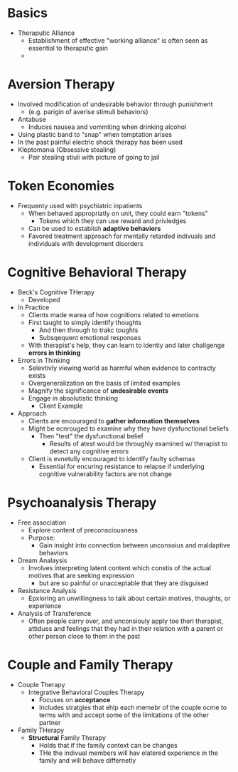 
Basics
======
- Theraputic Alliance
  * Establishment of effective "working alliance" is often seen as essential to theraputic gain
  * 

Aversion Therapy
================
- Involved modification of undesirable behavior through punishment 
  * (e.g. parigin of averise stimuli behaviors)
- Antabuse 
  * Induces nausea and vommiting when drinking alcohol
- Using plastic band to "snap" when temptation arises
- In the past painful electric shock therapy has been used
- Kleptomania (Obsessive stealing)
  * Pair stealing stiuli with picture of going to jail

Token Economies
===============
- Frequenty used with psychiatric inpatients
  * When behaved appropriatly on unit, they could earn "tokens"
    - Tokens which they can use reward and privledges
  * Can be used to establish **adaptive behaviors**
  * Favored treatment approach for mentally retarded indivuals and individuals with development disorders

Cognitive Behavioral Therapy
============================
- Beck's Cognitive THerapy
  * Developed
- In Practice
  * Clients made warea of how cognitions related to emotions
  * First taught to simply identify thoughts
    - And then through to trakc toughts
    - Subsqequent emotional responses
  * With therapist's help, they can learn to identiy and later challgenge **errors in thinking**
- Errors in Thinking
  * Selevtivly viewing world as harmful when evidence to contracty exists
  * Overgeneralization on the basis of limited examples
  * Magnify the significance of **undesirable events**
  * Engage in absolutistic thinking
    - Client Example
- Approach
  * Clients are encouraged to **gather information themselves**
  * Might be ecnrouged to examine why they have dysfunctional beliefs
    - Then "test" the dysfunctional belief
      * Results of atest would be throughly examined w/ therapist to detect any cognitive errors
  * Client is evnetully encouraged to identify faulty schemas
    - Essential for encuring resistance to relapse if underlying cognitive vulnerability factors are not change

Psychoanalysis Therapy
======================
- Free association
  * Explore content of preconsciousness
  * Purpose:
    - Gain insight into connection between unconsoius and maldaptive behaviors
- Dream Analaysis
  * Involves interpreting latent content which constis of the actual motives that are seeking expression
    - but are so painful or unacceptable that they are disguised
- Resistance Analysis
  * Epxloring an unwillingness to talk about certain motives, thoughts, or experience
- Analysis of Transference
  * Often people carry over, and unconsiouly apply toe theri therapist, attidues and feelings that they had in their relation with a parent or other person close to them in the past

Couple and Family Therapy
=========================
- Couple Therapy
  * Integrative Behavioral Couples Therapy
    - Focuses on **acceptance**
    - Includes stratgies that ehlp each memebr of the couple ocme to terms with and accept some of the limitations of the other partner
- Family THerapy
  * **Structural** Family Therapy
    - Holds that if the family context can be changes
    - THe the indivual members will hav elatered experience in the family and will behave differnetly
